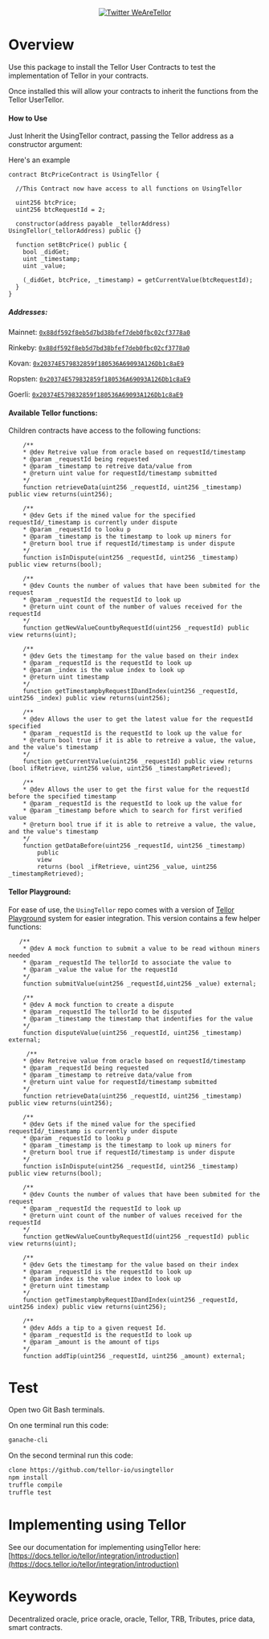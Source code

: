 <p align="center">
  <a href='https://twitter.com/WeAreTellor'>
    <img src= 'https://img.shields.io/twitter/url/http/shields.io.svg?style=social' alt='Twitter WeAreTellor' />
  </a> 
</p>


# Overview

Use this package to install the Tellor User Contracts to test the implementation of Tellor in your contracts.

Once installed this will allow your contracts to inherit the functions from the Tellor UserTellor. 


#### How to Use
Just Inherit the UsingTellor contract, passing the Tellor address as a constructor argument: 

Here's an example
```solidity 
contract BtcPriceContract is UsingTellor {

  //This Contract now have access to all functions on UsingTellor

  uint256 btcPrice;
  uint256 btcRequestId = 2;

  constructor(address payable _tellorAddress) UsingTellor(_tellorAddress) public {}

  function setBtcPrice() public {
    bool _didGet;
    uint _timestamp;
    uint _value;

    (_didGet, btcPrice, _timestamp) = getCurrentValue(btcRequestId);
  }
}
```
##### Addresses:

Mainnet: [`0x88df592f8eb5d7bd38bfef7deb0fbc02cf3778a0`](https://etherscan.io/address/0x0Ba45A8b5d5575935B8158a88C631E9F9C95a2e5)

Rinkeby: [`0x88df592f8eb5d7bd38bfef7deb0fbc02cf3778a0`](https://rinkeby.etherscan.io/address/0x20374E579832859f180536A69093A126Db1c8aE9#code)

Kovan: [`0x20374E579832859f180536A69093A126Db1c8aE9`](https://kovan.etherscan.io/address/0x20374E579832859f180536A69093A126Db1c8aE9#code)

Ropsten: [`0x20374E579832859f180536A69093A126Db1c8aE9`](https://ropsten.etherscan.io/address/0x20374E579832859f180536A69093A126Db1c8aE9#code)

Goerli: [`0x20374E579832859f180536A69093A126Db1c8aE9`](https://goerli.etherscan.io/address/0x20374E579832859f180536A69093A126Db1c8aE9#code)


#### Available Tellor functions:

Children contracts have access to the following functions:

```solidity
    /**
    * @dev Retreive value from oracle based on requestId/timestamp
    * @param _requestId being requested
    * @param _timestamp to retreive data/value from
    * @return uint value for requestId/timestamp submitted
    */
    function retrieveData(uint256 _requestId, uint256 _timestamp) public view returns(uint256);

    /**
    * @dev Gets if the mined value for the specified requestId/_timestamp is currently under dispute
    * @param _requestId to looku p
    * @param _timestamp is the timestamp to look up miners for
    * @return bool true if requestId/timestamp is under dispute
    */
    function isInDispute(uint256 _requestId, uint256 _timestamp) public view returns(bool);

    /**
    * @dev Counts the number of values that have been submited for the request
    * @param _requestId the requestId to look up
    * @return uint count of the number of values received for the requestId
    */
    function getNewValueCountbyRequestId(uint256 _requestId) public view returns(uint);

    /**
    * @dev Gets the timestamp for the value based on their index
    * @param _requestId is the requestId to look up
    * @param _index is the value index to look up
    * @return uint timestamp
    */
    function getTimestampbyRequestIDandIndex(uint256 _requestId, uint256 _index) public view returns(uint256);

    /**
    * @dev Allows the user to get the latest value for the requestId specified
    * @param _requestId is the requestId to look up the value for
    * @return bool true if it is able to retreive a value, the value, and the value's timestamp
    */
    function getCurrentValue(uint256 _requestId) public view returns (bool ifRetrieve, uint256 value, uint256 _timestampRetrieved);

    /**
    * @dev Allows the user to get the first value for the requestId before the specified timestamp
    * @param _requestId is the requestId to look up the value for
    * @param _timestamp before which to search for first verified value
    * @return bool true if it is able to retreive a value, the value, and the value's timestamp
    */
    function getDataBefore(uint256 _requestId, uint256 _timestamp)
        public
        view
        returns (bool _ifRetrieve, uint256 _value, uint256 _timestampRetrieved);

```


#### Tellor Playground:

For ease of use, the  `UsingTellor`  repo comes with a version of [Tellor Playground](https://github.com/tellor-io/TellorPlayground) system for easier integration. This version contains a few helper functions:

```solidity
   /**
    * @dev A mock function to submit a value to be read withoun miners needed
    * @param _requestId The tellorId to associate the value to
    * @param _value the value for the requestId
    */
    function submitValue(uint256 _requestId,uint256 _value) external;

    /**
    * @dev A mock function to create a dispute
    * @param _requestId The tellorId to be disputed
    * @param _timestamp the timestamp that indentifies for the value
    */
    function disputeValue(uint256 _requestId, uint256 _timestamp) external;

     /**
    * @dev Retreive value from oracle based on requestId/timestamp
    * @param _requestId being requested
    * @param _timestamp to retreive data/value from
    * @return uint value for requestId/timestamp submitted
    */
    function retrieveData(uint256 _requestId, uint256 _timestamp) public view returns(uint256);

    /**
    * @dev Gets if the mined value for the specified requestId/_timestamp is currently under dispute
    * @param _requestId to looku p
    * @param _timestamp is the timestamp to look up miners for
    * @return bool true if requestId/timestamp is under dispute
    */
    function isInDispute(uint256 _requestId, uint256 _timestamp) public view returns(bool);

    /**
    * @dev Counts the number of values that have been submited for the request
    * @param _requestId the requestId to look up
    * @return uint count of the number of values received for the requestId
    */
    function getNewValueCountbyRequestId(uint256 _requestId) public view returns(uint);

    /**
    * @dev Gets the timestamp for the value based on their index
    * @param _requestId is the requestId to look up
    * @param index is the value index to look up
    * @return uint timestamp
    */
    function getTimestampbyRequestIDandIndex(uint256 _requestId, uint256 index) public view returns(uint256);

    /**
    * @dev Adds a tip to a given request Id.
    * @param _requestId is the requestId to look up
    * @param _amount is the amount of tips
    */
    function addTip(uint256 _requestId, uint256 _amount) external;

```

# Test
Open two Git Bash terminals. 

On one terminal run this code: 
```bash
ganache-cli
```

On the second terminal run this code:
```bash
clone https://github.com/tellor-io/usingtellor
npm install
truffle compile
truffle test
```

# Implementing using Tellor
See our documentation for implementing usingTellor here: 
[https://docs.tellor.io/tellor/integration/introduction](https://docs.tellor.io/tellor/integration/introduction)

# Keywords

Decentralized oracle, price oracle, oracle, Tellor, TRB, Tributes, price data, smart contracts.
